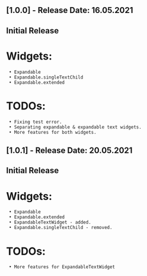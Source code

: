 ## [1.0.0] - Release Date: 16.05.2021

## Initial Release ##
   # Widgets:
     • Expandable
     • Expandable.singleTextChild
     • Expandable.extended

   # TODOs:
     • Fixing test error.
     • Separating expandable & expandable text widgets.
     • More features for both widgets.

## [1.0.1] - Release Date: 20.05.2021

## Initial Release ##
   # Widgets:
     • Expandable
     • Expandable.extended
     • ExpandableTextWidget - added.
     • Expandable.singleTextChild - removed.

   # TODOs:
     • More features for ExpandableTextWidget